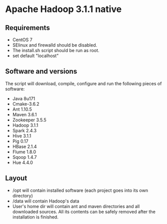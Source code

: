# Apache Hadoop 3.1.1 native


## Requirements

- CentOS 7
- SElinux and firewalld should be disabled.
- The install.sh script should be run as root.
- set default "localhost"


## Software and versions

The script will download, compile, configure and run the following pieces of software:

- Java 8u171
- Cmake-3.6.2
- Ant 1.10.5
- Maven 3.6.1
- Zookeeper 3.5.5
- Hadoop 3.1.1
- Spark 2.4.3
- Hive 3.1.1
- Pig 0.17
- HBase 2.1.4
- Flume 1.8.0
- Sqoop 1.4.7
- Hue 4.4.0

## Layout

- /opt will contain installed software (each project goes into its own directory)
- /data will contain Hadoop's data
- User's home dir will contain ant and maven directories and all downloaded sources. All its contents can be safely removed after the installation is finished.